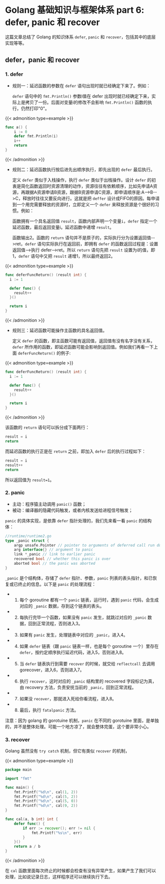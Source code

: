 # Golang 基础知识与框架体系 part 6: defer, panic 和 recover


这篇文章总结了 Golang 的知识体系 `defer`, `panic` 和 `recover`，包括其中的底层实现等等。

<!--more-->

## defer，panic 和 recover

### 1. defer
- 规则一：延迟函数的参数在 `defer` 语句出现时就已经确定下来了。例如：

  `defer` 语句中的 `fmt.Println()` 参数i值在 defer 出现时就已经确定下来，实际上是拷贝了一份。后面对变量i的修改不会影响 `fmt.Println()` 函数的执行，仍然打印"0"。

{{< admonition type=example >}}
```go
func a() {    
    i := 0
    defer fmt.Println(i)
    i++
    return
}
```
{{< /admonition >}}

- 规则二：延迟函数执行按后进先出顺序执行，即先出现的 `defer` 最后执行。

  定义 `defer` 类似于入栈操作，执行 `defer` 类似于出栈操作。设计 `defer` 的初衷是简化函数返回时资源清理的动作，资源往往有依赖顺序，比如先申请A资源，再跟据A资源申请B资源，跟据B资源申请C资源，即申请顺序是:A-->B-->C，释放时往往又要反向进行。这就是把 `deffer` 设计成FIFO的原因。每申请到一个用完需要释放的资源时，立即定义一个 `defer` 来释放资源是个很好的习惯。例如：

  函数拥有一个具名返回值 `result`，函数内部声明一个变量`i`，`defer` 指定一个延迟函数，最后返回变量i。延迟函数中递增 `result`。

  函数输出2。函数的 `return` 语句并不是原子的，实际执行分为设置返回值-->ret，`defer` 语句实际执行在返回前，即拥有 `defer` 的函数返回过程是：设置返回值-->执行 defer-->ret。所以 `return` 语句先把 `result` 设置为i的值，即1，`defer` 语句中又把 `result` 递增1，所以最终返回2。

{{< admonition type=example >}}
```go
func deferFuncReturn() (result int) {
  i := 1

  defer func() {
    result++
  }()

  return i
}

```
{{< /admonition >}}

- 规则三：延迟函数可能操作主函数的具名返回值。
   
  定义 `defer` 的函数，即主函数可能有返回值，返回值有没有名字没有关系，`defer` 所作用的函数，即延迟函数可能会影响到返回值。例如我们再看一下上面 `deferFuncReturn()` 的例子:

{{< admonition type=example >}}
```go
func deferFuncReturn() (result int) {
  i := 1

  defer func() {
    result++
  }()

  return i
}
```
{{< /admonition >}}

该函数的 `return` 语句可以拆分成下面两行：
```go
result = i
return
```
而延迟函数的执行正是在 `return` 之前，即加入 `defer` 后的执行过程如下：
```go
result = i
result++
return
```
所以返回值为 `result=1`。


### 2. panic

- 主动：程序猿主动调用 `panic()` 函数；
- 被动：编译器的隐藏代码触发，或者内核发送给进程信号触发；

`panic` 的具体实现，是依靠 `defer` 指针处理的，我们先来看一看 `panic` 的结构体：

```go
//runtime/runtime2.go
type _panic struct {
    argp unsafe.Pointer // pointer to arguments of deferred call run during panic; cannot move - known to liblink
    arg interface{} // argument to panic
    link *_panic // link to earlier panic
    recovered bool // whether this panic is over
    aborted bool // the panic was aborted
}
```
`_panic` 是个结构体，存储了 `defer` 指针、参数，`panic` 列表的表头指针，和已恢复或已终止的信息。以下是 `panic` 的处理流程：

- 1. 每个 goroutine 都有一个 `panic` 链表，运行时，遇到 `panic` 代码，会生成对应的 `_panic` 数据，存到这个链表的表头。
- 2. 每执行完毕一个函数，如果没有 `panic` 发生，就跳过对应的 `_panic` 数据，回到正常流程，否则进入3。
- 3. 如果有 `panic` 发生，处理链表中对应的 `_panic`，进入4。
- 4. 如果 `defer` 链表（跟 `panic` 链表一样，也是每个 goroutine 一个）里存在 `defer`，按约定顺序执行延迟代码，进入5，否则进入8。
- 5. 当 `defer` 链表执行到需要 `recover` 的时候，就交给 `reflectcall` 去调用 gorecover，进入6，否则进入7。
- 6. 执行 `recover`，这时对应的 `_panic` 结构里的 recovered 字段标记为真，由 recovery 方法，负责安抚当前的 `_panic`，回到正常流程。
- 7. 如果没 `recover`，那就进入死给你看流程，进入8。
- 8. 最后，执行 `fatalpanic` 方法。

注意：因为 golang 的 gorotuine 机制，`panic` 在不同的 gorotuine 里面，是单独的，并不是整体处理。可能一个地方凉了，就会整体完蛋，这个要非常小心。

### 3. recover

Golang 虽然没有 `try catch` 机制，但它有类似 `recover` 的机制，

{{< admonition type=example >}}
```go
package main

import "fmt"

func main() {
	fmt.Printf("%d\n", cal(1, 2))
	fmt.Printf("%d\n", cal(5, 2))
	fmt.Printf("%d\n", cal(5, 0))
	fmt.Printf("%d\n", cal(9, 2))
}

func cal(a, b int) int {
	defer func() {
		if err := recover(); err != nil {
			fmt.Printf("%s\n", err)
		}
	}()
	return a / b
}
```
{{< /admonition >}}

在 `cal` 函数里面每次终止的时候都会检查有没有异常产生，如果产生了我们可以处理，比如说记录日志，这样程序还可以继续执行下去。

